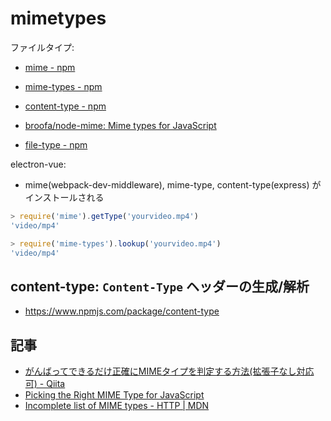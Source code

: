 # mimetypes

ファイルタイプ:

- [mime - npm](https://www.npmjs.com/package/mime)
- [mime-types - npm](https://www.npmjs.com/package/mime-types)
- [content-type - npm](https://www.npmjs.com/package/content-type)

- [broofa/node-mime: Mime types for JavaScript](https://github.com/broofa/node-mime)
- [file-type - npm](https://www.npmjs.com/package/file-type)

electron-vue:

- mime(webpack-dev-middleware), mime-type, content-type(express) がインストールされる

~~~js
> require('mime').getType('yourvideo.mp4')
'video/mp4'

> require('mime-types').lookup('yourvideo.mp4')
'video/mp4'
~~~

## content-type: `Content-Type` ヘッダーの生成/解析

- https://www.npmjs.com/package/content-type


## 記事

- [がんばってできるだけ正確にMIMEタイプを判定する方法(拡張子なし対応可) - Qiita](https://qiita.com/Toshino3/items/4fec70fae9e85f693563)
- [Picking the Right MIME Type for JavaScript](https://www.maxcdn.com/one/tutorial/mime-types/)
- [Incomplete list of MIME types - HTTP | MDN](https://developer.mozilla.org/en-US/docs/Web/HTTP/Basics_of_HTTP/MIME_types/Complete_list_of_MIME_types)
